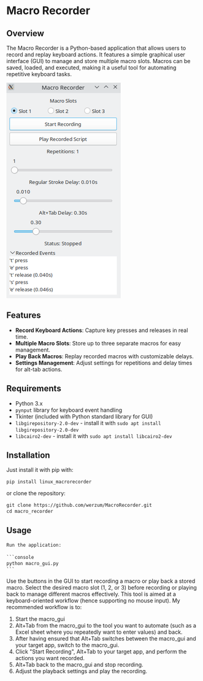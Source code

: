 # Macro Recorder

## Overview

The Macro Recorder is a Python-based application that allows users to record and replay keyboard actions. It features a simple graphical user interface (GUI) to manage and store multiple macro slots. Macros can be saved, loaded, and executed, making it a useful tool for automating repetitive keyboard tasks.

![GUI Sample](sample_image.png)

## Features

- **Record Keyboard Actions**: Capture key presses and releases in real time.
- **Multiple Macro Slots**: Store up to three separate macros for easy management.
- **Play Back Macros**: Replay recorded macros with customizable delays.
- **Settings Management**: Adjust settings for repetitions and delay times for alt-tab actions.

## Requirements

- Python 3.x
- `pynput` library for keyboard event handling
- Tkinter (included with Python standard library for GUI)
- `libgirepository-2.0-dev` - install it with `sudo apt install libgirepository-2.0-dev`
- `libcairo2-dev` - install it with `sudo apt install libcairo2-dev` 

## Installation

   Just install it with pip with:
   ```console
   pip install linux_macrorecorder
   ```

   or clone the repository:

   ```console
   git clone https://github.com/werzum/MacroRecorder.git
   cd macro_recorder
   ```

## Usage

    Run the application:

    ```console
    python macro_gui.py
    ```
  
  Use the buttons in the GUI to start recording a macro or play back a stored macro.
  Select the desired macro slot (1, 2, or 3) before recording or playing back to manage different macros effectively.
  This tool is aimed at a keyboard-oriented workflow (hence supporting no mouse input). My recommended workflow is to:

  1. Start the macro_gui
  2. Alt+Tab from the macro_gui to the tool you want to automate (such as a Excel sheet where you repeatedly want to enter values) and back.
  3. After having ensured that Alt+Tab switches between the macro_gui and your target app, switch to the macro_gui.
  4. Click "Start Recording", Alt+Tab to your target app, and perform the actions you want recorded.
  5. Alt+Tab back to the macro_gui and stop recording.
  6. Adjust the playback settings and play the recording.
